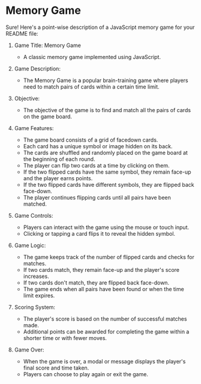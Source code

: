 # Memory Game


Sure! Here's a point-wise description of a JavaScript memory game for your README file:

1. Game Title: Memory Game
   - A classic memory game implemented using JavaScript.

2. Game Description:
   - The Memory Game is a popular brain-training game where players need to match pairs of cards within a certain time limit.

3. Objective:
   - The objective of the game is to find and match all the pairs of cards on the game board.

4. Game Features:
   - The game board consists of a grid of facedown cards.
   - Each card has a unique symbol or image hidden on its back.
   - The cards are shuffled and randomly placed on the game board at the beginning of each round.
   - The player can flip two cards at a time by clicking on them.
   - If the two flipped cards have the same symbol, they remain face-up and the player earns points.
   - If the two flipped cards have different symbols, they are flipped back face-down.
   - The player continues flipping cards until all pairs have been matched.

5. Game Controls:
   - Players can interact with the game using the mouse or touch input.
   - Clicking or tapping a card flips it to reveal the hidden symbol.

6. Game Logic:
   - The game keeps track of the number of flipped cards and checks for matches.
   - If two cards match, they remain face-up and the player's score increases.
   - If two cards don't match, they are flipped back face-down.
   - The game ends when all pairs have been found or when the time limit expires.

7. Scoring System:
   - The player's score is based on the number of successful matches made.
   - Additional points can be awarded for completing the game within a shorter time or with fewer moves.

8. Game Over:
   - When the game is over, a modal or message displays the player's final score and time taken.
   - Players can choose to play again or exit the game.

